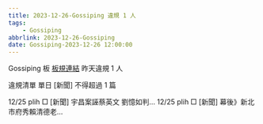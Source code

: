 ```yaml
---
title: 2023-12-26-Gossiping 違規 1 人
tags:
    - Gossiping
abbrlink: 2023-12-26-Gossiping
date: Gossiping-2023-12-26 12:00:00
---
```

Gossiping 板 [板規連結](https://www.ptt.cc/bbs/Gossiping/M.1637425085.A.07D.html)
昨天違規 1 人
<!-- more -->

違規清單
單日 [新聞] 不得超過 1 篇

12/25 plih □ [新聞] 宇昌案誣蔡英文 劉憶如判…
12/25 plih □ [新聞] 幕後》新北市府秀賴清德老…